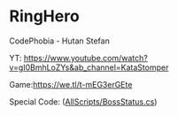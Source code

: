 # RingHero

CodePhobia - Hutan Stefan

YT: https://www.youtube.com/watch?v=gI0BmhLoZYs&ab_channel=KataStomper

Game:https://we.tl/t-mEG3erGEte

Special Code: ([AllScripts/BossStatus.cs](AllScripts/BossStatus.cs))
